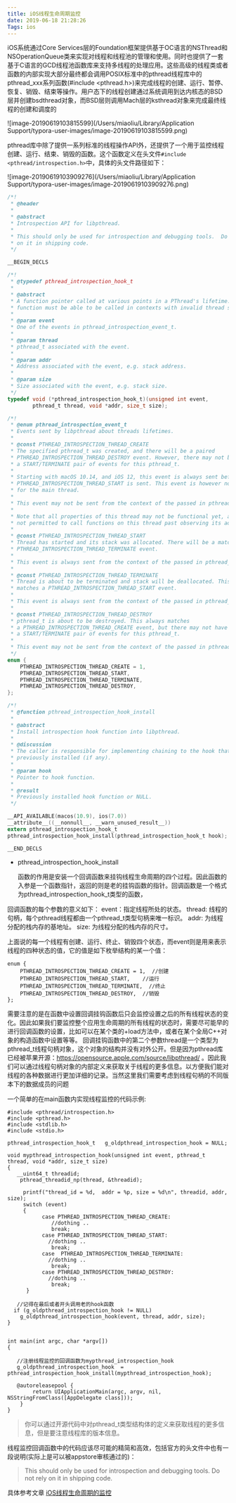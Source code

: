 ```yaml
---
title: iOS线程生命周期监控
date: 2019-06-18 21:28:26
Tags: ios
---
```


iOS系统通过Core Services层的Foundation框架提供基于OC语言的NSThread和NSOperationQueue类来实现对线程和线程池的管理和使用。同时也提供了一套基于C语言的GCD线程池函数库来支持多线程的处理应用。这些高级的线程类或者函数的内部实现大部分最终都会调用POSIX标准中的pthread线程库中的pthread_xxx系列函数(#include <pthread.h>)来完成线程的创建、运行、暂停、恢复、销毁、结束等操作。用户态下的线程创建通过系统调用到达内核态的BSD层并创建bsdthread对象，而BSD层则调用Mach层的ksthread对象来完成最终线程的创建和调度的

![image-20190619103815599](/Users/miaoliu/Library/Application Support/typora-user-images/image-20190619103815599.png)

pthread库中除了提供一系列标准的线程操作API外，还提供了一个用于监控线程创建、运行、结束、销毁的函数。这个函数定义在头文件`#include <pthread/introspection.h>`中，具体的头文件路径如下：

![image-20190619103909276](/Users/miaoliu/Library/Application Support/typora-user-images/image-20190619103909276.png)

```c
/*!
 * @header
 *
 * @abstract
 * Introspection API for libpthread.
 *
 * This should only be used for introspection and debugging tools.  Do not rely
 * on it in shipping code.
 */

__BEGIN_DECLS

/*!
 * @typedef pthread_introspection_hook_t
 *
 * @abstract
 * A function pointer called at various points in a PThread's lifetime.  The
 * function must be able to be called in contexts with invalid thread state.
 *
 * @param event
 * One of the events in pthread_introspection_event_t.
 *
 * @param thread
 * pthread_t associated with the event.
 *
 * @param addr
 * Address associated with the event, e.g. stack address.
 *
 * @param size
 * Size associated with the event, e.g. stack size.
 */
typedef void (*pthread_introspection_hook_t)(unsigned int event,
		pthread_t thread, void *addr, size_t size);

/*!
 * @enum pthread_introspection_event_t
 * Events sent by libpthread about threads lifetimes.
 *
 * @const PTHREAD_INTROSPECTION_THREAD_CREATE
 * The specified pthread_t was created, and there will be a paired
 * PTHREAD_INTROSPECTION_THREAD_DESTROY event. However, there may not be
 * a START/TERMINATE pair of events for this pthread_t.
 *
 * Starting with macOS 10.14, and iOS 12, this event is always sent before
 * PTHREAD_INTROSPECTION_THREAD_START is sent. This event is however not sent
 * for the main thread.
 *
 * This event may not be sent from the context of the passed in pthread_t.
 *
 * Note that all properties of this thread may not be functional yet, and it is
 * not permitted to call functions on this thread past observing its address.
 *
 * @const PTHREAD_INTROSPECTION_THREAD_START
 * Thread has started and its stack was allocated. There will be a matching
 * PTHREAD_INTROSPECTION_THREAD_TERMINATE event.
 *
 * This event is always sent from the context of the passed in pthread_t.
 *
 * @const PTHREAD_INTROSPECTION_THREAD_TERMINATE
 * Thread is about to be terminated and stack will be deallocated. This always
 * matches a PTHREAD_INTROSPECTION_THREAD_START event.
 *
 * This event is always sent from the context of the passed in pthread_t.
 *
 * @const PTHREAD_INTROSPECTION_THREAD_DESTROY
 * pthread_t is about to be destroyed. This always matches
 * a PTHREAD_INTROSPECTION_THREAD_CREATE event, but there may not have been
 * a START/TERMINATE pair of events for this pthread_t.
 *
 * This event may not be sent from the context of the passed in pthread_t.
 */
enum {
	PTHREAD_INTROSPECTION_THREAD_CREATE = 1,
	PTHREAD_INTROSPECTION_THREAD_START,
	PTHREAD_INTROSPECTION_THREAD_TERMINATE,
	PTHREAD_INTROSPECTION_THREAD_DESTROY,
};

/*!
 * @function pthread_introspection_hook_install
 *
 * @abstract
 * Install introspection hook function into libpthread.
 *
 * @discussion
 * The caller is responsible for implementing chaining to the hook that was
 * previously installed (if any).
 *
 * @param hook
 * Pointer to hook function.
 *
 * @result
 * Previously installed hook function or NULL.
 */

__API_AVAILABLE(macos(10.9), ios(7.0))
__attribute__((__nonnull__, __warn_unused_result__))
extern pthread_introspection_hook_t
pthread_introspection_hook_install(pthread_introspection_hook_t hook);

__END_DECLS
```



* pthread_introspection_hook_install
	
	函数的作用是安装一个回调函数来挂钩线程生命周期的四个过程。因此函数的入参是一个函数指针，返回的则是老的挂钩函数的指针。回调函数是一个格式为pthread_introspection_hook_t类型的函数，
	

回调函数的每个参数的意义如下：
event：指定线程所处的状态。
thread: 线程的句柄，每个pthread线程都由一个pthread_t类型句柄来唯一标识。
addr: 为线程分配的栈内存的基地址。
size: 为线程分配的栈内存的尺寸。

上面说的每一个线程有创建、运行、终止、销毁四个状态，而event则是用来表示线程的四种状态的值，它的值是如下枚举结构的某一个值：

```
enum {
    PTHREAD_INTROSPECTION_THREAD_CREATE = 1,  //创建
    PTHREAD_INTROSPECTION_THREAD_START,    //运行
    PTHREAD_INTROSPECTION_THREAD_TERMINATE,  //终止
    PTHREAD_INTROSPECTION_THREAD_DESTROY,  //销毁
};
```

需要注意的是在函数中设置回调挂钩函数后只会监控设置之后的所有线程状态的变化。因此如果我们要监控整个应用生命周期的所有线程的状态时，需要尽可能早的进行回调函数的设置，比如可以在某个类的+load方法中，或者在某个全局C++对象的构造函数中设置等等。
回调挂钩函数中的第二个参数thread是一个类型为pthread_t线程句柄对象，这个对象的结构并没有对外公开。但是因为pthread库已经被苹果开源：https://opensource.apple.com/source/libpthread/  。因此我们可以通过线程句柄对象的内部定义来获取关于线程的更多信息。以方便我们能对线程的各种数据进行更加详细的记录。当然这里我们需要考虑到线程句柄的不同版本下的数据成员的问题

一个简单的在main函数内实现线程监控的代码示例:
```
#include <pthread/introspection.h>
#include <pthread.h>
#include <stdlib.h>
#include <stdio.h>

pthread_introspection_hook_t   g_oldpthread_introspection_hook = NULL;

void mypthread_introspection_hook(unsigned int event, pthread_t thread, void *addr, size_t size)
{
   __uint64_t threadid;
    pthread_threadid_np(thread, &threadid);
     
     printf("thread_id = %d,  addr = %p, size = %d\n", threadid, addr, size);
     switch (event)
     {
           case PTHREAD_INTROSPECTION_THREAD_CREATE:
              //dothing ..
              break;
           case PTHREAD_INTROSPECTION_THREAD_START:
             //dothing ..
              break;
           case  PTHREAD_INTROSPECTION_THREAD_TERMINATE:
             //dothing ..
              break;
           case PTHREAD_INTROSPECTION_THREAD_DESTROY:
             //dothing ..
              break;
      }

   //记得在最后或者开头调用老的hook函数
  if (g_oldpthread_introspection_hook != NULL)
    g_oldpthread_introspection_hook(event, thread, addr, size);
}


int main(int argc, char *argv[])
{

   //注册线程监控的回调函数为mypthread_introspection_hook
   g_oldpthread_introspection_hook  = pthread_introspection_hook_install(mypthread_introspection_hook);

   @autoreleasepool {
        return UIApplicationMain(argc, argv, nil, NSStringFromClass([AppDelegate class]));
    }
}

```

>你可以通过开源代码中对pthread_t类型结构体的定义来获取线程的更多信息，但是要注意线程库的版本信息。

线程监控回调函数中的代码应该尽可能的精简和高效，包括官方的头文件中也有一段说明(实际上是可以被appstore审核通过的)：

>This should only be used for introspection and debugging tools. Do not rely
on it in shipping code.



具体参考文章 [iOS线程生命周期的监控](https://www.jianshu.com/p/813ba526204b)

